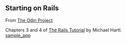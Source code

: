 ## Starting on Rails
From [The Odin Project](http://www.theodinproject.com/ruby-on-rails/let-s-get-building)

Chapters 3 and 4 of [The Rails Tutorial](https://www.railstutorial.org/book/beginning#cha-beginning) by Michael Hartl.<br>
[sample_app](https://fierce-reaches-5140.herokuapp.com/)